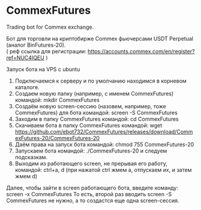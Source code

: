 # CommexFutures

Trading bot for Commex exchange.

Бот для торговли на криптобирже Commex фьючерсами USDT Perpetual (аналог BinFutures-20).        
( реф ссылка для регистрации: https://accounts.commex.com/en/register?ref=NUC4IQEU )

Запуск бота на VPS с ubuntu

1. Подключаемся к серверу и по умолчанию находимся в корневом каталоге.
2. Создаем новую папку (например, с именем CommexFutures) командой:
   mkdir CommexFutures
3. Создаём новую screen-сессию (назовем, например, тоже CommexFutures) для бота командой:
   screen -S CommexFutures
4. Заходим в папку CommexFutures командой:
   cd CommexFutures
5. Скачиваем бота в папку CommexFutures командой:
   wget https://github.com/ebot732/CommexFutures/releases/download/CommexFutures-20/CommexFutures-20
6. Даём права на запуск бота командой:
   chmod 755 CommexFutures-20
7. Запускаем бота командой:
   ./CommexFutures-20
    и следуем подсказкам.
8. Выходим из работающего screen, не прерывая его работу, командой:
    ctrl+a, d (при нажатой ctrl жмем а, отпускаем их, и затем жмем d)

Далее, чтобы зайти в screen работающего бота, введите команду:
screen -x CommexFutures
То есть, второй раз вводить
screen -S CommexFutures
не нужно, а то создастся еще одна screen-сессия.
